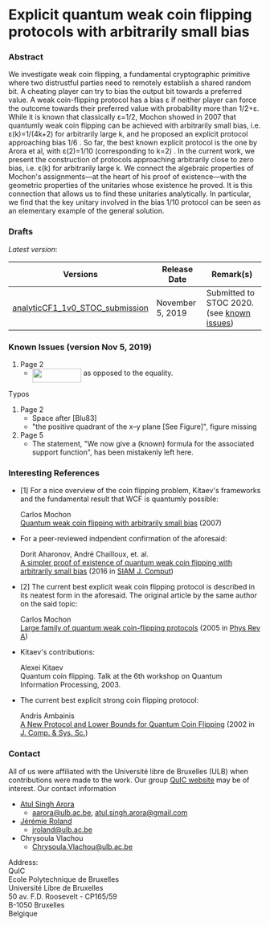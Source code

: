 # Explicit quantum weak coin flipping protocols with arbitrarily small bias

### Abstract

We investigate weak coin flipping, a fundamental cryptographic primitive where two distrustful parties need to remotely establish a shared random bit. A cheating player can try to bias the output bit towards a preferred value. A weak coin-flipping protocol has a bias ε if neither player can force the outcome towards their preferred value with probability more than 1/2+ε. While it is known that classically ε=1/2, Mochon showed in 2007 that quantumly weak coin flipping can be achieved with arbitrarily small bias, i.e. ε(k)=1/(4k+2) for arbitrarily large k, and he proposed an explicit protocol approaching bias 1/6 . So far, the best known explicit protocol is the one by Arora et al, with ε(2)=1/10 (corresponding to k=2) . In the current work, we present the construction of protocols approaching arbitrarily close to zero bias, i.e. ε(k) for arbitrarily large k. We connect the algebraic properties of Mochon's assignments—at the heart of his proof of existence—with the geometric properties of the unitaries whose existence he proved. It is this connection that allows us to find these unitaries analytically. In particular, we find that the key unitary involved in the bias 1/10 protocol can be seen as an elementary example of the general solution.





### Drafts

*Latest version*: 


| Versions                     | Release Date     | Remark(s)                                                    |
| ---------------------------- | ---------------- | ------------------------------------------------------------ |
| [analyticCF1_1v0_STOC_submission](./analyticCF1_1v0_submissionSTOC.pdf)   | November 5, 2019  | Submitted to STOC 2020. (see [known issues](#known-issues-version-Nov-5-2019)) |



### Known Issues (version Nov 5, 2019)

1. Page 2
	* <img src="/WCF2/tex/aeccf52d7964f8fd476fc0b6fe2658fa.svg?invert_in_darkmode&sanitize=true" align=middle width=97.66817114999999pt height=27.77565449999998pt/> as opposed to the equality.

Τypos

1. Page 2
	* Space after [Blu83]
	* "the positive quadrant of the x–y plane [See Figure]", figure missing
2. Page 5
	* The statement, "We now give a (known) formula for the associated support function", has been mistakenly left here. 



### Interesting References

* [1] For a nice overview of the coin flipping problem, Kitaev's frameworks and the fundamental result that WCF is quantumly possible:


  Carlos Mochon  
  [Quantum weak coin flipping with arbitrarily small bias](https://arxiv.org/abs/0711.4114) (2007)

* For a peer-reviewed indpendent confirmation of the aforesaid:


  Dorit Aharonov, André Chailloux, et. al.  
  [A simpler proof of existence of quantum weak coin flipping with arbitrarily small bias](https://arxiv.org/abs/1402.7166) (2016 in [SIAM J. Comput](https://doi.org/10.1137/14096387X))

* [2] The current best explicit weak coin flipping protocol is described in its neatest form in the aforesaid. The original article by the same author on the said topic:  


  Carlos Mochon  
  [Large family of quantum weak coin-flipping protocols](https://arxiv.org/abs/quant-ph/0502068) (2005 in [Phys Rev A](https://journals.aps.org/pra/abstract/10.1103/PhysRevA.72.022341))

* Kitaev's contributions:  


  Alexei Kitaev  
  Quantum coin flipping. Talk at the 6th workshop on Quantum Information Processing, 2003.

* The current best explicit strong coin flipping protocol:  


  Andris Ambainis  
  [A New Protocol and Lower Bounds for Quantum Coin Flipping](https://arxiv.org/abs/quant-ph/0204022) (2002 in [J. Comp. & Sys. Sc.](https://www.sciencedirect.com/science/article/pii/S0022000003001417))

### Contact
All of us were affiliated with the Université libre de Bruxelles (ULB) when contributions were made to the work. Our group [QuIC website](http://quic.ulb.ac.be) may be of interest. Our contact information
- [Atul Singh Arora](https://atulsingharora.github.io) 
	- aarora@ulb.ac.be, atul.singh.arora@gmail.com
- [Jérémie Roland](<http://quic.ulb.ac.be/members/jroland>)
	- jroland@ulb.ac.be
- Chrysoula Vlachou
	- Chrysoula.Vlachou@ulb.ac.be 



Address:  
QuIC  
Ecole Polytechnique de Bruxelles  
Université Libre de Bruxelles  
50 av. F.D. Roosevelt - CP165/59  
B-1050 Bruxelles  
Belgique  